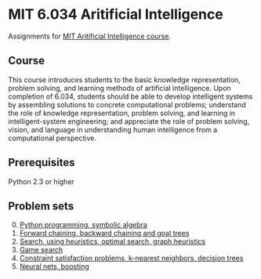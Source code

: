 # MIT 6.034 Aritificial Intelligence

Assignments for [MIT Aritificial Intelligence course](https://ocw.mit.edu/courses/electrical-engineering-and-computer-science/6-034-artificial-intelligence-fall-2010/index.htm).

## Course

This course introduces students to the basic knowledge representation, problem solving, and learning methods of artificial intelligence. Upon completion of 6.034, students should be able to develop intelligent systems by assembling solutions to concrete computational problems; understand the role of knowledge representation, problem solving, and learning in intelligent-system engineering; and appreciate the role of problem solving, vision, and language in understanding human intelligence from a computational perspective.

## Prerequisites

Python 2.3 or higher

## Problem sets

0. [Python programming, symbolic algebra](lab0/)
1. [Forward chaining, backward chaining and goal trees](lab1/)
2. [Search, using heuristics, optimal search, graph heuristics](lab2/)
3. [Game search](lab3/)
4. [Constraint satisfaction problems, k-nearest neighbors, decision trees](lab4/)
5. [Neural nets, boosting](lab5/)
